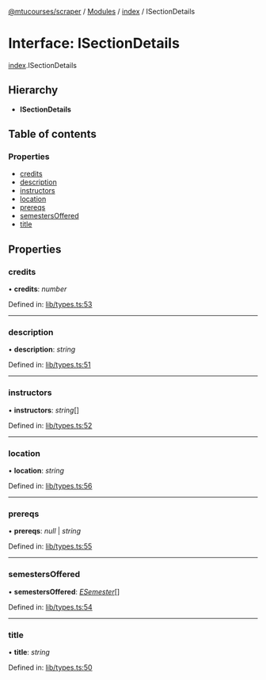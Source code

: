 [@mtucourses/scraper](../README.md) / [Modules](../modules.md) / [index](../modules/index.md) / ISectionDetails

# Interface: ISectionDetails

[index](../modules/index.md).ISectionDetails

## Hierarchy

* **ISectionDetails**

## Table of contents

### Properties

- [credits](index.isectiondetails.md#credits)
- [description](index.isectiondetails.md#description)
- [instructors](index.isectiondetails.md#instructors)
- [location](index.isectiondetails.md#location)
- [prereqs](index.isectiondetails.md#prereqs)
- [semestersOffered](index.isectiondetails.md#semestersoffered)
- [title](index.isectiondetails.md#title)

## Properties

### credits

• **credits**: *number*

Defined in: [lib/types.ts:53](https://github.com/Michigan-Tech-Courses/scrapper/blob/a0179c7/src/lib/types.ts#L53)

___

### description

• **description**: *string*

Defined in: [lib/types.ts:51](https://github.com/Michigan-Tech-Courses/scrapper/blob/a0179c7/src/lib/types.ts#L51)

___

### instructors

• **instructors**: *string*[]

Defined in: [lib/types.ts:52](https://github.com/Michigan-Tech-Courses/scrapper/blob/a0179c7/src/lib/types.ts#L52)

___

### location

• **location**: *string*

Defined in: [lib/types.ts:56](https://github.com/Michigan-Tech-Courses/scrapper/blob/a0179c7/src/lib/types.ts#L56)

___

### prereqs

• **prereqs**: *null* \| *string*

Defined in: [lib/types.ts:55](https://github.com/Michigan-Tech-Courses/scrapper/blob/a0179c7/src/lib/types.ts#L55)

___

### semestersOffered

• **semestersOffered**: [*ESemester*](../enums/lib/types.esemester.md)[]

Defined in: [lib/types.ts:54](https://github.com/Michigan-Tech-Courses/scrapper/blob/a0179c7/src/lib/types.ts#L54)

___

### title

• **title**: *string*

Defined in: [lib/types.ts:50](https://github.com/Michigan-Tech-Courses/scrapper/blob/a0179c7/src/lib/types.ts#L50)
